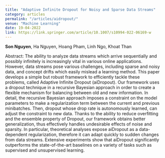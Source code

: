 ```yaml
---
title: "Adaptive Infinite Dropout for Noisy and Sparse Data Streams"
category: articles
permalink: "/articles/aidropout/"
venue: "Machine Learning"
date: 19-04-2022
link: https://link.springer.com/article/10.1007/s10994-022-06169-w
---
```


<b>Son Nguyen</b>, Ha Nguyen, Hoang Pham, Linh Ngo, Khoat Than

Abstract: The ability to analyze data streams which arrive sequentially and possibly infinitely is increasingly vital in various online applications. However, data streams pose various challenges, including sparse and noisy data, and concept drifts which easily mislead a learning method. This paper develops a simple but robust framework to efficiently tackle these problems, called Adaptive Infinite Dropout (aiDropout). Our framework uses a dropout technique in a recursive Bayesian approach in order to create a flexible mechanism for balancing between old and new information. In detail, the recursive Bayesian approach imposes a constraint on the model parameters to make a regularization term between the current and previous minibatches. Then, dropout whose drop rate is autonomously learned, can adjust the constraint to new data. Thanks to the ability to reduce overfitting and the ensemble property of Dropout, our framework obtains better generalization, thus effectively handles undesirable effects of noise and sparsity. In particular, theoretical analyses expose aiDropout as a data-dependent regularization, therefore it can adapt quickly to sudden changes from data streams. Extensive experiments show that aiDropout significantly outperforms the state-of-the-art baselines on a variety of tasks such as supervised and unsupervised learning.
